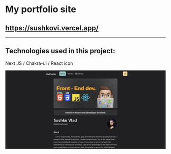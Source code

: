 # My portfolio site

## https://sushkovi.vercel.app/

---

## Technologies used in this project:

Next JS / Chakra-ui / React icon

![portfolio](./doc/cobv.png)
